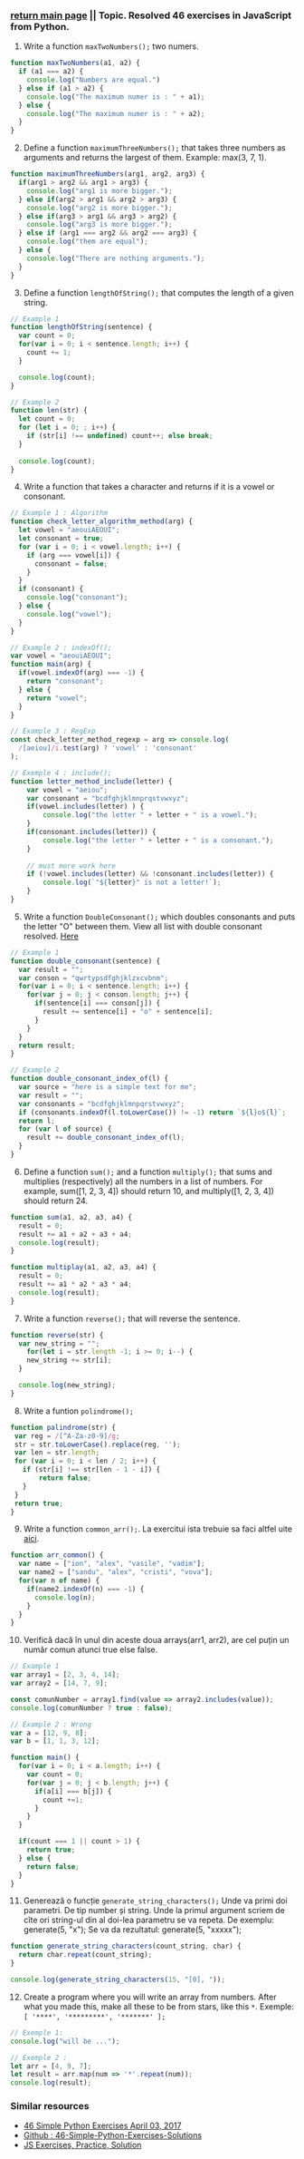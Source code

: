 ### [return main page](../README.md) || Topic. Resolved 46 exercises in JavaScript from Python.
1. Write a function `maxTwoNumbers();` two numers.
```js
function maxTwoNumbers(a1, a2) {
  if (a1 === a2) {
    console.log("Numbers are equal.")
  } else if (a1 > a2) {
    console.log("The maximum numer is : " + a1);
  } else {
    console.log("The maximum numer is : " + a2);
  }
}
```

2. Define a function `maximumThreeNumbers();` that takes three numbers as arguments and returns the largest of them. Example: max(3, 7, 1).
```js
function maximumThreeNumbers(arg1, arg2, arg3) {
  if(arg1 > arg2 && arg1 > arg3) {
    console.log("arg1 is more bigger.");
  } else if(arg2 > arg1 && arg2 > arg3) {
    console.log("arg2 is more bigger.");
  } else if(arg3 > arg1 && arg3 > arg2) {
    console.log("arg3 is more bigger.");
  } else if (arg1 === arg2 && arg2 === arg3) {
    console.log("them are equal");
  } else {
    console.log("There are nothing arguments.");
  }
}

```

3. Define a function `lengthOfString();` that computes the length of a given string. 
```javascript
// Example 1
function lengthOfString(sentence) {
  var count = 0;
  for(var i = 0; i < sentence.length; i++) {
    count += 1;
  }

  console.log(count);
}

// Example 2
function len(str) {
  let count = 0;
  for (let i = 0; ; i++) {
    if (str[i] !== undefined) count++; else break;
  }
  
  console.log(count);
}
```

4. Write a function that takes a character and returns if it is a vowel or consonant. 
```javascript
// Example 1 : Algorithm
function check_letter_algorithm_method(arg) {
  let vowel = "aeouiAEOUI";
  let consonant = true;
  for (var i = 0; i < vowel.length; i++) {
    if (arg === vowel[i]) {
      consonant = false;
    }
  }
  if (consonant) {
    console.log("consonant");
  } else {
    console.log("vowel");
  }
}

// Example 2 : indexOf();
var vowel = "aeouiAEOUI";
function main(arg) {
  if(vowel.indexOf(arg) === -1) {
    return "consonant";
  } else {
    return "vowel";
  }
}

// Example 3 : RegExp
const check_letter_method_regexp = arg => console.log(
  /[aeiou]/i.test(arg) ? 'vowel' : 'consonant'
);

// Exemple 4 : include();
function letter_method_include(letter) {
    var vowel = "aeiou";
    var consonant = "bcdfghjklmnprqstvwxyz";
    if(vowel.includes(letter) ) {
        console.log("the letter " + letter + " is a vowel.");
    }
    if(consonant.includes(letter)) {
        console.log("the letter " + letter + " is a consonant.");
    }
    
    // must more work here
    if (!vowel.includes(letter) && !consonant.includes(letter)) {
        console.log(`"${letter}" is not a letter!`);
    }
}
```

5. Write a function `DoubleConsonant();` which doubles consonants and puts the letter "O" between them. View all list with double consonant resolved. [Here](double_consonant.md)
```js
// Example 1 
function double_consonant(sentence) {
  var result = "";
  var conson = "qwrtypsdfghjklzxcvbnm";
  for(var i = 0; i < sentence.length; i++) {
    for(var j = 0; j < conson.length; j++) {
      if(sentence[i] === conson[j]) {
        result += sentence[i] + "o" + sentence[i];
      }
    }
  }
  return result;  
}

// Example 2 
function double_consonant_index_of(l) {
  var source = "here is a simple text for me";
  var result = "";
  var consonants = "bcdfghjklmnpqrstvwxyz";
  if (consonants.indexOf(l.toLowerCase()) != -1) return `${l}o${l}`;
  return l;
  for (var l of source) {
    result += double_consonant_index_of(l);
  }
}
```

6. Define a function `sum();` and a function `multiply();` that sums and multiplies (respectively) all the numbers in a list of numbers. For example, sum([1, 2, 3, 4]) should return 10, and multiply([1, 2, 3, 4]) should return 24.
```js
function sum(a1, a2, a3, a4) {
  result = 0;
  result += a1 + a2 + a3 + a4;
  console.log(result);
}

function multiplay(a1, a2, a3, a4) {
  result = 0;
  result += a1 * a2 * a3 * a4;
  console.log(result);
}
```

7. Write a function `reverse();` that will reverse the sentence.
```js
function reverse(str) {
  var new_string = "";
    for(let i = str.length -1; i >= 0; i--) {
    new_string += str[i];
  }

  console.log(new_string);
}
```

8. Write a funtion `polindrome();`
```js
function palindrome(str) {
 var reg = /[^A-Za-z0-9]/g;
 str = str.toLowerCase().replace(reg, '');
 var len = str.length;
 for (var i = 0; i < len / 2; i++) {
   if (str[i] !== str[len - 1 - i]) { 
       return false;
   }
 }
 return true; 
}
```

9. Write a function `common_arr();`. La exercitui ista trebuie sa faci altfel uite [aici](https://github.com/arsho/46-Simple-Python-Exercises-Solutions/blob/master/problem_09_alternative.py).
```js
function arr_common() {
  var name = ["ion", "alex", "vasile", "vadim"];
  var name2 = ["sandu", "alex", "cristi", "vova"];  
  for(var n of name) {
    if(name2.indexOf(n) === -1) {
      console.log(n);
    }
  }
}
```

10. Verifică dacă în unul din aceste doua arrays(arr1, arr2), are cel puțin un număr comun atunci true else false.
```js
// Example 1
var array1 = [2, 3, 4, 14];
var array2 = [14, 7, 9];

const comunNumber = array1.find(value => array2.includes(value));
console.log(comunNumber ? true : false);

// Example 2 : Wrong
var a = [12, 9, 8];
var b = [1, 1, 3, 12];

function main() {
  for(var i = 0; i < a.length; i++) {
    var count = 0;
    for(var j = 0; j < b.length; j++) {
      if(a[i] === b[j]) {
        count +=1;
      }
    }
  }

  if(count === 1 || count > 1) {
    return true;
  } else {
    return false;
  }
}
```

11. Generează o funcție `generate_string_characters();` Unde va primi doi parametri. De tip number și string. Unde la primul argument scriem de cîte ori string-ul din al doi-lea parametru se va repeta. De exemplu: generate(5, "x"); Se va da rezultatul: generate(5, "xxxxx");
```js
function generate_string_characters(count_string, char) {
  return char.repeat(count_string);
}

console.log(generate_string_characters(15, "[0], "));
``` 

12. Create a program where you will write an array from numbers. After what you made this, make all these to be from stars, like this `*`. Exemple: `[ '****', '*********', '*******' ];`
```js
// Exemple 1:
console.log("will be ...");

// Exemple 2 :
let arr = [4, 9, 7];
let result = arr.map(num => '*'.repeat(num));
console.log(result);
```

### Similar resources
* [46 Simple Python Exercises 
April 03, 2017](http://uselesstruth.blogspot.md/2017/04/46-simple-python-exercises.html)
* [Github : 46-Simple-Python-Exercises-Solutions](https://github.com/arsho/46-Simple-Python-Exercises-Solutions/blob/master/problem_10.py)
* [JS Exercises, Practice, Solution](https://www.w3resource.com/javascript-exercises/)